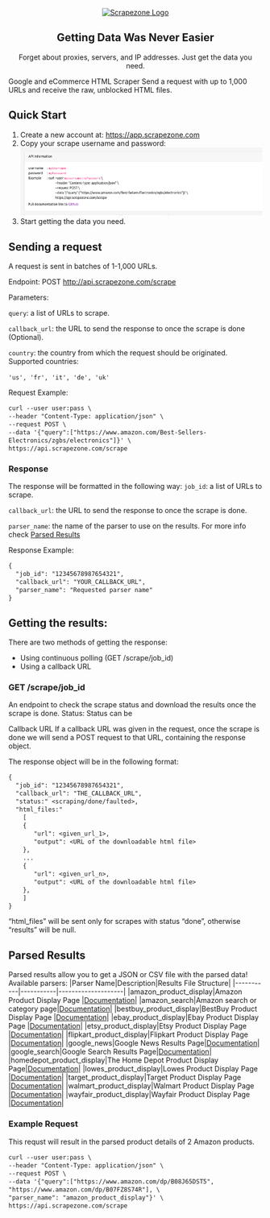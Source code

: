 <p align="center">
    <a href="https://scrapezone.com/"><img src="https://app.scrapezone.com/img/logo.svg" alt="Scrapezone Logo" width="300" height="60"></a>
  </a>
</p>

<h2 align="center">
  Getting Data Was Never Easier
</h2>

<p align="center">
Forget about proxies, servers, and IP addresses. Just get the data you need.
</p>

Google and eCommerce HTML Scraper
Send a request with up to 1,000 URLs and receive the raw, unblocked HTML files.

## Quick Start

1. Create a new account at: https://app.scrapezone.com
2. Copy your scrape username and password:
   ![Username and Password](/images/user_pass.png)
3. Start getting the data you need.

## Sending a request

A request is sent in batches of 1-1,000 URLs.

Endpoint: POST http://api.scrapezone.com/scrape

Parameters:

`query`: a list of URLs to scrape.

`callback_url`: the URL to send the response to once the scrape is done (Optional).

`country`: the country from which the request should be originated. Supported countries:

`'us', 'fr', 'it', 'de', 'uk'`

Request Example:

```
curl --user user:pass \
--header "Content-Type: application/json" \
--request POST \
--data '{"query":["https://www.amazon.com/Best-Sellers-Electronics/zgbs/electronics"]}' \
https://api.scrapezone.com/scrape
```

### Response

The response will be formatted in the following way:
`job_id`: a list of URLs to scrape.

`callback_url`: the URL to send the response to once the scrape is done.

`parser_name`: the name of the parser to use on the results. For more info check [Parsed Results](https://github.com/Scrapezone/examples/blob/master/README.md#parsed-results)

Response Example:

```
{
  "job_id": "12345678987654321",
  "callback_url": "YOUR_CALLBACK_URL",
  "parser_name": "Requested parser name"
}
```

## Getting the results:

There are two methods of getting the response:

- Using continuous polling (GET /scrape/job_id)
- Using a callback URL

### GET /scrape/job_id

An endpoint to check the scrape status and download the results once the scrape is done.
Status:
Status can be

Callback URL
If a callback URL was given in the request, once the scrape is done we will send a POST request to that URL, containing the response object.

The response object will be in the following format:

```
{
  "job_id": "12345678987654321",
  "callback_url": "THE_CALLBACK_URL",
  "status:" <scraping/done/faulted>,
  "html_files:"
    [
    {
       "url": <given_url_1>,
       "output": <URL of the downloadable html file>
    },
    ...
    {
       "url": <given_url_n>,
       "output": <URL of the downloadable html file>
    },
    ]
}
```

“html_files” will be sent only for scrapes with status “done”, otherwise “results” will be null.

## Parsed Results

Parsed results allow you to get a JSON or CSV file with the parsed data!
Available parsers:
|Parser Name|Description|Results File Structure|
|-----------|-----------|--------------------|
|amazon_product_display|Amazon Product Display Page |[Documentation](/parsers/amazon_product_display.md)|
|amazon_search|Amazon search or category page|[Documentation](/parsers/amazon_product_display.md)|
|bestbuy_product_display|BestBuy Product Display Page |[Documentation](/parsers/amazon_product_display.md)|
|ebay_product_display|Ebay Product Display Page |[Documentation](/parsers/amazon_product_display.md)|
|etsy_product_display|Etsy Product Display Page |[Documentation](/parsers/amazon_product_display.md)|
|flipkart_product_display|Flipkart Product Display Page |[Documentation](/parsers/amazon_product_display.md)|
|google_news|Google News Results Page|[Documentation](/parsers/amazon_product_display.md)|
|google_search|Google Search Results Page|[Documentation](/parsers/amazon_product_display.md)|
|homedepot_product_display|The Home Depot Product Display Page|[Documentation](/parsers/amazon_product_display.md)|
|lowes_product_display|Lowes Product Display Page |[Documentation](/parsers/amazon_product_display.md)|
|target_product_display|Target Product Display Page |[Documentation](/parsers/amazon_product_display.md)|
|walmart_product_display|Walmart Product Display Page |[Documentation](/parsers/amazon_product_display.md)|
|wayfair_product_display|Wayfair Product Display Page |[Documentation](/parsers/amazon_product_display.md)|

### Example Request

This requst will result in the parsed product details of 2 Amazon products.

```
curl --user user:pass \
--header "Content-Type: application/json" \
--request POST \
--data '{"query":["https://www.amazon.com/dp/B08J65DST5", "https://www.amazon.com/dp/B07FZ8S74R"], \
"parser_name": "amazon_product_display"}' \
https://api.scrapezone.com/scrape
```
